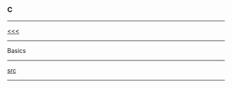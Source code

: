 
### C

---

[<<<](https://github.com/ttltrk/PRG/blob/master/MANUALS.MD)

---

Basics

---

[src](https://www.tutorialspoint.com/cprogramming/index.htm)

---
